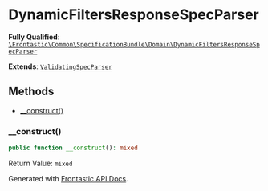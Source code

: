 #  DynamicFiltersResponseSpecParser

**Fully Qualified**: [`\Frontastic\Common\SpecificationBundle\Domain\DynamicFiltersResponseSpecParser`](../../../../src/php/SpecificationBundle/Domain/DynamicFiltersResponseSpecParser.php)

**Extends**: [`ValidatingSpecParser`](ValidatingSpecParser.md)

## Methods

* [__construct()](#__construct)

### __construct()

```php
public function __construct(): mixed
```

Return Value: `mixed`

Generated with [Frontastic API Docs](https://github.com/FrontasticGmbH/apidocs).
